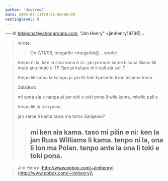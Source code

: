 ```yaml
---
author: "destree2"
date: 2006-07-11T19:51:00+00:00
nestinglevel: 0
---
```

\---
 In [tokipona@yahoogroups.com](mailto://tokipona@yahoogroups.com), "Jim Henry" <jimhenry1973@...
>wrote:

>> On 7/11/06, megaribi <megaribi@...
> wrote:

>tenpo ni la, ken la sina sona e ni : jan pi mute seme li sona lilianu lili mute anu mute e TP ?jan pi kulupu ni li suli ala suli ?
> 
> tenpo lili kama la kulupu pi jan lili toki Epelanto li lon insama tomo
> 
> Salajewo.
> 
> mi sona ala e nanpa pi jan toki e toki pona li wile kama. miwile pali e
> 
> tenpo lili pi toki pona.
> 
> jan seme li kama tawa ma tomo Salajewo?
>> mi ken ala kama. taso mi pilin e ni: ken la jan Russ Williams
> li kama. tenpo ni la, ona li lon ma Polan. tenpo ante la
> ona li toki e toki pona.
>> --

> Jim Henry
> [http://www.pobox.com/~jimhenry](http://www.pobox.com/~jimhenry)\
>